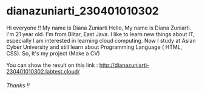 # dianazuniarti_230401010302

Hi everyone !! My name is Diana Zuniarti Hello, My name is Diana Zuniarti. I'm 21 year old. I'm from Blitar, East Java.
I like to learn new things about IT, especially I am interested in learning cloud computing.
Now I study at Asian Cyber University and still learn about Programming Language ( HTML, CSS). So, It's my project (Make a CV)

You can show the result on this link : 
http://dianazuniarti-230401010302.labtest.cloud/

###### Thanks !!
